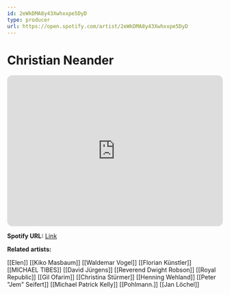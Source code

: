 ```yaml
---
id: 2eWkDMA8y43Xwhxxpe5DyD
type: producer
url: https://open.spotify.com/artist/2eWkDMA8y43Xwhxxpe5DyD
---
```

# Christian Neander

<iframe style="border-radius:12px" src="https://open.spotify.com/embed/artist/2eWkDMA8y43Xwhxxpe5DyD" width="100%" height="352" frameBorder="0" allowfullscreen="" allow="autoplay; clipboard-write; encrypted-media; fullscreen; picture-in-picture" loading="lazy"></iframe>

**Spotify URL:** [Link](https://open.spotify.com/artist/2eWkDMA8y43Xwhxxpe5DyD)

**Related artists:**

[[Elen]]
[[Kiko Masbaum]]
[[Waldemar Vogel]]
[[Florian Künstler]]
[[MICHAEL TIBES]]
[[David Jürgens]]
[[Reverend Dwight Robson]]
[[Royal Republic]]
[[Gil Ofarim]]
[[Christina Stürmer]]
[[Henning Wehland]]
[[Peter "Jem" Seifert]]
[[Michael Patrick Kelly]]
[[Pohlmann.]]
[[Jan Löchel]]
